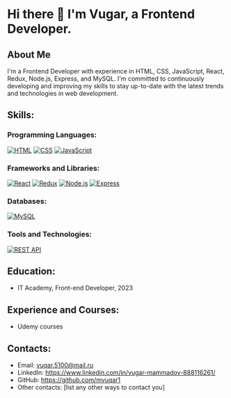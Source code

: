 
# Hi there 👋 I'm Vugar, a Frontend Developer.

## About Me

I'm a Frontend Developer with experience in HTML, CSS, JavaScript, React, Redux, Node.js, Express, and MySQL. I'm committed to continuously developing and improving my skills to stay up-to-date with the latest trends and technologies in web development.

## Skills:

### Programming Languages:

[![HTML](https://img.shields.io/badge/HTML-Expert-blue)]()
[![CSS](https://img.shields.io/badge/CSS-Expert-blue)]()
[![JavaScript](https://img.shields.io/badge/JavaScript-Expert-blue)]()

### Frameworks and Libraries:

[![React](https://img.shields.io/badge/React-Expert-blue)]()
[![Redux](https://img.shields.io/badge/Redux-Expert-blue)]()
[![Node.js](https://img.shields.io/badge/Node.js-Expert-blue)]()
[![Express](https://img.shields.io/badge/Express-Expert-blue)]()

### Databases:

[![MySQL](https://img.shields.io/badge/MySQL-Expert-blue)]()

### Tools and Technologies:

[![REST API](https://img.shields.io/badge/REST%20API-Expert-blue)]()

## Education:

- IT Academy, Front-end Developer, 2023

## Experience and Courses:

- Udemy courses

## Contacts:

- Email: vuqar.5100@mail.ru
- LinkedIn: https://www.linkedin.com/in/vugar-mammadov-888116261/
- GitHub: https://github.com/mvuqar1
- Other contacts: [list any other ways to contact you]

